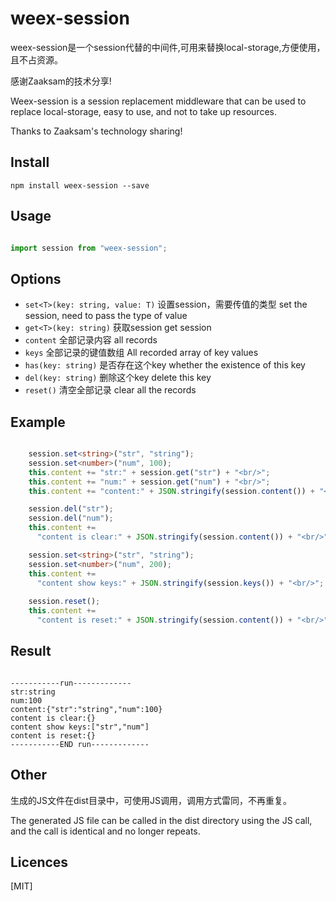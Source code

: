 weex-session
=================

weex-session是一个session代替的中间件,可用来替换local-storage,方便使用，且不占资源。

感谢Zaaksam的技术分享!

Weex-session is a session replacement middleware that can be used to replace local-storage, easy to use, and not to take up resources.

Thanks to Zaaksam's technology sharing!

## Install

`npm install weex-session --save`

## Usage

```ts

import session from "weex-session";

```

## Options

- `set<T>(key: string, value: T)` 设置session，需要传值的类型 set the session, need to pass the type of value
- `get<T>(key: string)` 获取session  get session
- `content` 全部记录内容 all records
- `keys` 全部记录的键值数组 All recorded array of key values
- `has(key: string)` 是否存在这个key  whether the existence of this key
- `del(key: string)` 删除这个key  delete this key
- `reset()` 清空全部记录  clear all the records

## Example

```ts

    session.set<string>("str", "string");
    session.set<number>("num", 100);
    this.content += "str:" + session.get("str") + "<br/>";
    this.content += "num:" + session.get("num") + "<br/>";
    this.content += "content:" + JSON.stringify(session.content()) + "<br/>";

    session.del("str");
    session.del("num");
    this.content +=
      "content is clear:" + JSON.stringify(session.content()) + "<br/>";

    session.set<string>("str", "string");
    session.set<number>("num", 200);
    this.content +=
      "content show keys:" + JSON.stringify(session.keys()) + "<br/>";
      
    session.reset();
    this.content +=
      "content is reset:" + JSON.stringify(session.content()) + "<br/>";

```    

## Result

```

-----------run-------------
str:string
num:100
content:{"str":"string","num":100}
content is clear:{}
content show keys:["str","num"]
content is reset:{}
-----------END run-------------

```

## Other

生成的JS文件在dist目录中，可使用JS调用，调用方式雷同，不再重复。

The generated JS file can be called in the dist directory using the JS call, and the call is identical and no longer repeats.

## Licences

[MIT]
